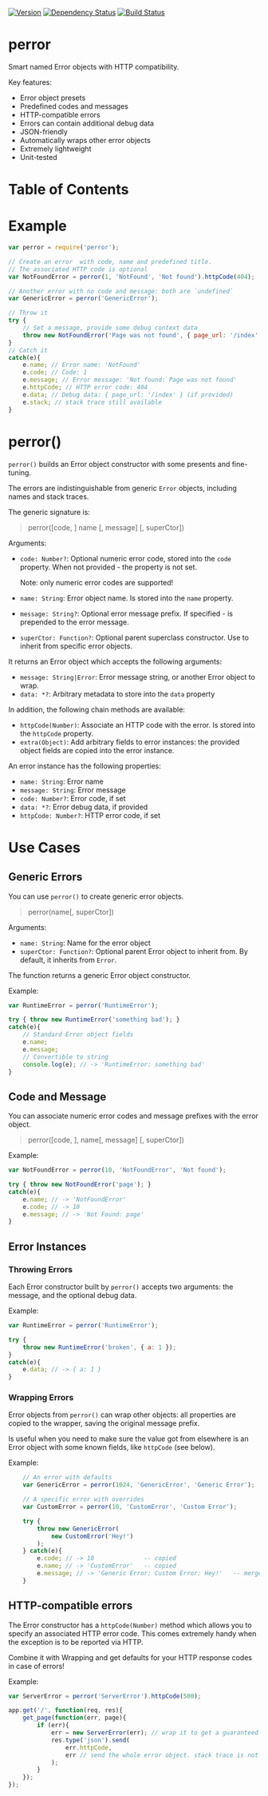 [![Version](https://badge.fury.io/js/perror.png)](https://npmjs.org/package/perror)
[![Dependency Status](https://gemnasium.com/kolypto/nodejs-perror.png)](https://gemnasium.com/kolypto/nodejs-perror)
[![Build Status](https://travis-ci.org/kolypto/nodejs-perror.png?branch=master)](https://travis-ci.org/kolypto/nodejs-perror)

perror
======
Smart named Error objects with HTTP compatibility.

Key features:

* Error object presets
* Predefined codes and messages
* HTTP-compatible errors
* Errors can contain additional debug data
* JSON-friendly
* Automatically wraps other error objects
* Extremely lightweight
* Unit-tested






Table of Contents
=================



Example
=======

```js
var perror = require('perror');

// Create an error  with code, name and predefined title.
// The associated HTTP code is optional
var NotFoundError = perror(1, 'NotFound', 'Not found').httpCode(404);

// Another error with no code and message: both are `undefined`
var GenericError = perror('GenericError');

// Throw it
try {
    // Set a message, provide some debug context data
    throw new NotFoundError('Page was not found', { page_url: '/index' });
}
// Catch it
catch(e){
    e.name; // Error name: 'NotFound'
    e.code; // Code: 1
    e.message; // Error message: 'Not found: Page was not found'
    e.httpCode; // HTTP error code: 404
    e.data; // Debug data: { page_url: '/index' } (if provided)
    e.stack; // stack trace still available
}
```



perror()
========
`perror()` builds an Error object constructor with some presents and fine-tuning.

The errors are indistinguishable from generic `Error` objects, including names and stack traces.

The generic signature is:

> perror([code, ] name [, message] [, superCtor])

Arguments:

* `code: Number?`: Optional numeric error code, stored into the `code` property.
  When not provided - the property is not set.

  Note: only numeric error codes are supported!
* `name: String`: Error object name. Is stored into the `name` property.
* `message: String?`: Optional error message prefix. If specified - is prepended to the error message.
* `superCtor: Function?`: Optional parent superclass constructor. Use to inherit from specific error objects.

It returns an Error object which accepts the following arguments:

* `message: String|Error`: Error message string, or another Error object to wrap.
* `data: *?`: Arbitrary metadata to store into the `data` property

In addition, the following chain methods are available:

* `httpCode(Number)`: Associate an HTTP code with the error. Is stored into the `httpCode` property.
* `extra(Object)`: Add arbitrary fields to error instances: the provided object fields are copied into the error instance.

An error instance has the following properties:

* `name: String`: Error name
* `message: String`: Error message
* `code: Number?`: Error code, if set
* `data: *?`: Error debug data, if provided
* `httpCode: Number?`: HTTP error code, if set



Use Cases
=========

Generic Errors
--------------
You can use `perror()` to create generic error objects.

> perror(name[, superCtor])

Arguments:

* `name: String`: Name for the error object
* `superCtor: Function?`: Optional parent Error object to inherit from. By default, it inherits from `Error`.

The function returns a generic Error object constructor.

Example:

```js
var RuntimeError = perror('RuntimeError');

try { throw new RuntimeError('something bad'); }
catch(e){
    // Standard Error object fields
    e.name;
    e.message;
    // Convertible to string
    console.log(e); // -> 'RuntimeError: something bad'
}
```


Code and Message
----------------
You can associate numeric error codes and message prefixes with the error object.

> perror([code, ], name[, message] [, superCtor])

Example:

```js
var NotFoundError = perror(10, 'NotFoundError', 'Not found');

try { throw new NotFoundError('page'); }
catch(e){
    e.name; // -> 'NotFoundError'
    e.code; // -> 10
    e.message; // -> 'Not Found: page'
}
```

Error Instances
---------------

### Throwing Errors
Each Error constructor built by `perror()` accepts two arguments: the message, and the optional debug data.

Example:

```js
var RuntimeError = perror('RuntimeError');

try {
    throw new RuntimeError('broken', { a: 1 });
}
catch(e){
    e.data; // -> { a: 1 }
}
```

### Wrapping Errors
Error objects from `perror()` can wrap other objects: all properties are copied to the wrapper, saving the original message prefix.

Is useful when you need to make sure the value got from elsewhere is an Error object with some known fields,
like `httpCode` (see below).

Example:

```js
    // An error with defaults
    var GenericError = perror(1024, 'GenericError', 'Generic Error');

    // A specific error with overrides
    var CustomError = perror(10, 'CustomError', 'Custom Error');

    try {
        throw new GenericError(
            new CustomError('Hey!')
        );
    } catch(e){
        e.code; // -> 10              -- copied
        e.name; // -> 'CustomError'   -- copied
        e.message; // -> 'Generic Error: Custom Error: Hey!'   -- merged
    }
```

HTTP-compatible errors
----------------------
The Error constructor has a `httpCode(Number)` method which allows you to specify an associated HTTP error code.
This comes extremely handy when the exception is to be reported via HTTP.

Combine it with Wrapping and get defaults for your HTTP response codes in case of errors!

Example:

```js
var ServerError = perror('ServerError').httpCode(500);

app.get('/', function(req, res){
    get_page(function(err, page){
        if (err){
            err = new ServerError(err); // wrap it to get a guaranteed httpCode
            res.type('json').send(
                err.httpCode,
                err // send the whole error object. stack trace is not exported
            );
        }
    });
});
```
